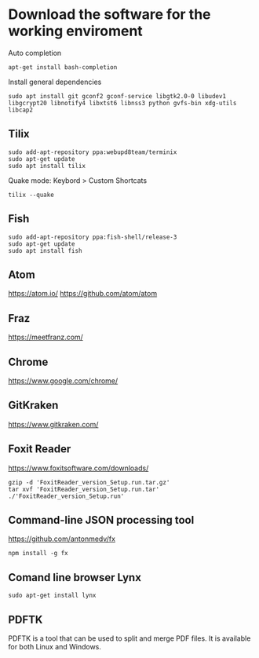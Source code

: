 # Download the software for the working enviroment

Auto completion
```
apt-get install bash-completion
```

Install general dependencies
```
sudo apt install git gconf2 gconf-service libgtk2.0-0 libudev1 libgcrypt20 libnotify4 libxtst6 libnss3 python gvfs-bin xdg-utils libcap2
```

## Tilix
```
sudo add-apt-repository ppa:webupd8team/terminix
sudo apt-get update
sudo apt install tilix
```
Quake mode: Keybord > Custom Shortcats
```
tilix --quake
```
## Fish
```
sudo add-apt-repository ppa:fish-shell/release-3
sudo apt-get update
sudo apt install fish
```

## Atom
https://atom.io/
https://github.com/atom/atom


## Fraz
https://meetfranz.com/

## Chrome
https://www.google.com/chrome/

## GitKraken
https://www.gitkraken.com/

## Foxit Reader
https://www.foxitsoftware.com/downloads/
```
gzip -d 'FoxitReader_version_Setup.run.tar.gz' 
tar xvf 'FoxitReader_version_Setup.run.tar'
./'FoxitReader_version_Setup.run'
```

## Command-line JSON processing tool 
https://github.com/antonmedv/fx

```
npm install -g fx
```

## Comand line browser Lynx
```
sudo apt-get install lynx
```

## PDFTK 
PDFTK is a tool that can be used to split and merge PDF files. It is available for both Linux and Windows.
